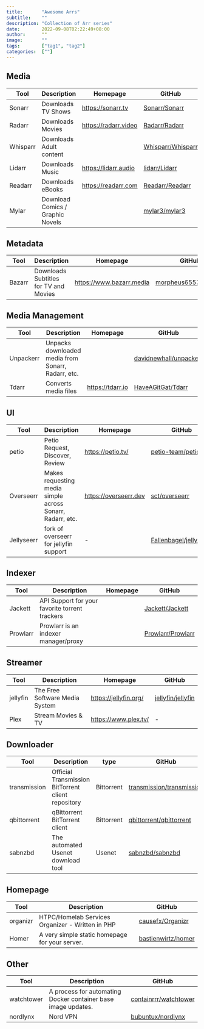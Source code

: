 ```yaml
---
title:       "Awesome Arrs"
subtitle:    ""
description: "Collection of Arr series"
date:        2022-09-08T02:22:49+08:00
author:      ""
image:       ""
tags:        ["tag1", "tag2"]
categories:  [""]
---
```


## Media

| Tool      | Description                       | Homepage              | GitHub                                                |
|---        |---                                |---                    |---                                                    | 
| Sonarr    | Downloads TV Shows                | https://sonarr.tv     | [Sonarr/Sonarr](https://github.com/Sonarr/Sonarr)     |
| Radarr    | Downloads Movies                  | https://radarr.video  | [Radarr/Radarr](https://github.com/Radarr/Radarr)     |
| Whisparr    | Downloads Adult content           |                       | [Whisparr/Whisparr](https://github.com/Whisparr/Whisparr)     |
| Lidarr    | Downloads Music                   | https://lidarr.audio  | [lidarr/Lidarr](https://github.com/lidarr/Lidarr)     |
| Readarr   | Downloads eBooks                  | https://readarr.com   | [Readarr/Readarr](https://github.com/Readarr/Readarr) |
| Mylar     | Download Comics / Graphic Novels  |                       | [mylar3/mylar3](https://github.com/mylar3/mylar3)     |

## Metadata

| Tool      | Description                             | Homepage                  | GitHub                                                          |
|---        |---                                      |---                        |---                                                              | 
| Bazarr    | Downloads Subtitles for TV and Movies   | https://www.bazarr.media  | [morpheus65535/bazarr](https://github.com/morpheus65535/bazarr) |

## Media Management

| Tool      | Description                                        | Homepage         | GitHub                                                              |
| --------- | -------------------------------------------------- | ---------------- | ------------------------------------------------------------------- |
| Unpackerr | Unpacks downloaded media from Sonarr, Radarr, etc. |                  | [davidnewhall/unpackerr](https://github.com/davidnewhall/unpackerr) |
| Tdarr     | Converts media files                               | https://tdarr.io | [HaveAGitGat/Tdarr](https://github.com/HaveAGitGat/Tdarr)           |

## UI

| Tool       | Description                                               | Homepage              | GitHub                                                              |
| ---------- | --------------------------------------------------------- | --------------------- | ------------------------------------------------------------------- |
| petio      | Petio Request, Discover, Review                           | https://petio.tv/     | [petio-team/petio](https://github.com/petio-team/petio)             |
| Overseerr  | Makes requesting media simple across Sonarr, Radarr, etc. | https://overseerr.dev | [sct/overseerr](https://github.com/sct/overseerr)                   |
| Jellyseerr | fork of overseerr for jellyfin support                    | -                     | [Fallenbagel/jellyseerr](https://github.com/Fallenbagel/jellyseerr) |



## Indexer
| Tool     | Description                                    | Homepage | GitHub                                                    |
| -------- | ---------------------------------------------- | -------- | --------------------------------------------------------- |
| Jackett  | API Support for your favorite torrent trackers |          | [Jackett/Jackett](https://github.com/Jackett/Jackett)     |
| Prowlarr | Prowlarr is an indexer manager/proxy           |          | [Prowlarr/Prowlarr](https://github.com/Prowlarr/Prowlarr) |

## Streamer
| Tool     | Description                    | Homepage             | GitHub                                                    |
| -------- | ------------------------------ | -------------------- | --------------------------------------------------------- |
| jellyfin | The Free Software Media System |    https://jellyfin.org/                 | [jellyfin/jellyfin](https://github.com/jellyfin/jellyfin) |
| Plex     | Stream Movies & TV             | https://www.plex.tv/ | -                                                         |


## Downloader
| Tool         | Description                                        | type       | GitHub                                                                    |
| ------------ | -------------------------------------------------- | ---------- | ------------------------------------------------------------------------- |
| transmission | Official Transmission BitTorrent client repository | Bittorrent | [transmission/transmission](https://github.com/transmission/transmission) |
| qbittorrent  | qBittorrent BitTorrent client                      | Bittorrent | [qbittorrent/qbittorrent](https://github.com/qbittorrent/qBittorrent)     |
| sabnzbd      | The automated Usenet download tool                 | Usenet     | [sabnzbd/sabnzbd](https://github.com/sabnzbd/sabnzbd)                     |
## Homepage
| Tool     | Description                                      | GitHub           |
| -------- | ------------------------------------------------ | ---------------- |
| organizr | HTPC/Homelab Services Organizer - Written in PHP | [causefx/Organizr](https://github.com/causefx/Organizr) |
| Homer    |   A very simple static homepage for your server.                                               |        [bastienwirtz/homer](https://github.com/bastienwirtz/homer)          |



## Other
| Tool     | Description                                      | GitHub           |
| -------- | ------------------------------------------------ | ---------------- |
| watchtower | A process for automating Docker container base image updates.| [containrrr/watchtower](https://github.com/containrrr/watchtower) |
| nordlynx    |  Nord VPN                                              |        [bubuntux/nordlynx](https://github.com/bubuntux/nordlynx)          |


